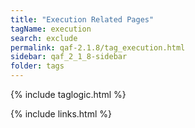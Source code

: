 ```yaml
---
title: "Execution Related Pages"
tagName: execution
search: exclude
permalink: qaf-2.1.8/tag_execution.html
sidebar: qaf_2_1_8-sidebar
folder: tags
---
```

{% include taglogic.html %}

{% include links.html %}
